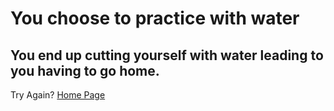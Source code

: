 # You choose to practice with water
 
## You end up cutting yourself with water leading to you having to go home.

Try Again? [Home Page](README.md)